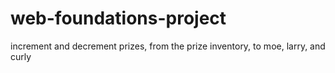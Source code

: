 # web-foundations-project

increment and decrement prizes, from the prize inventory, to moe, larry, and curly
